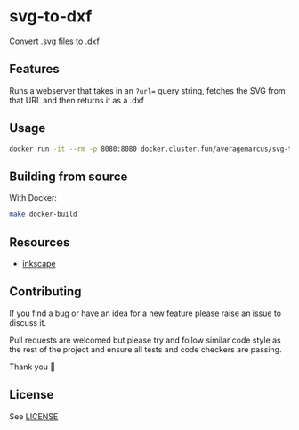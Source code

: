 # svg-to-dxf

Convert .svg files to .dxf

## Features

Runs a webserver that takes in an `?url=` query string, fetches the SVG from that URL and then returns it as a .dxf

## Usage

```sh
docker run -it --rm -p 8080:8080 docker.cluster.fun/averagemarcus/svg-to-dxf
```

## Building from source

With Docker:

```sh
make docker-build
```

## Resources

* [inkscape](https://inkscape.org/)

## Contributing

If you find a bug or have an idea for a new feature please raise an issue to discuss it.

Pull requests are welcomed but please try and follow similar code style as the rest of the project and ensure all tests and code checkers are passing.

Thank you 💛

## License

See [LICENSE](LICENSE)
